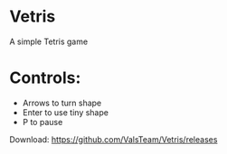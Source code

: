 # Vetris
A simple Tetris game
# Controls:
- Arrows to turn shape
- Enter to use tiny shape
- P to pause

Download: https://github.com/ValsTeam/Vetris/releases
